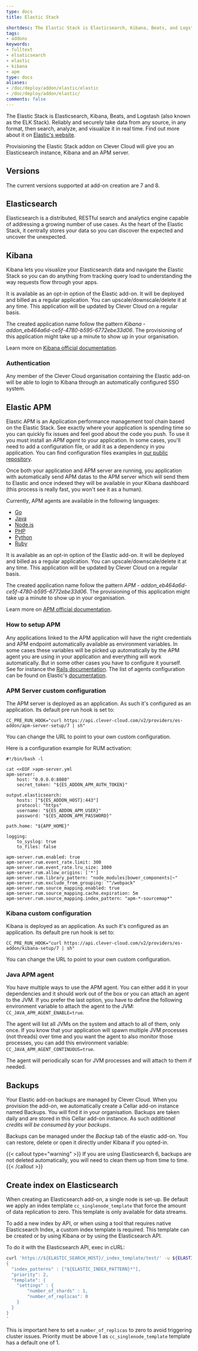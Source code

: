 ```yaml
---
type: docs
title: Elastic Stack

shortdesc: The Elastic Stack is Elasticsearch, Kibana, Beats, and Logstash (also known as the ELK Stack). 
tags:
- addons
keywords:
- fulltext
- elsaticsearch
- elastic
- kibana
- apm
type: docs
aliases:
- /doc/deploy/addon/elastic/elastic
- /doc/deploy/addon/elastic/
comments: false
---
```


The Elastic Stack is Elasticsearch, Kibana, Beats, and Logstash (also known as the ELK Stack). Reliably and securely take data from any source, in any format, then search, analyze, and visualize it in real time. Find out more about it on [Elastic's website](https://www.elastic.co/products/elastic-stack).

Provisioning the Elastic Stack addon on Clever Cloud will give you an Elasticsearch instance, Kibana and an APM server.

## Versions

The current versions supported at add-on creation are 7 and 8.

## Elasticsearch

Elasticsearch is a distributed, RESTful search and analytics engine capable of addressing a growing number of use cases. As the heart of the Elastic Stack, it centrally stores your data so you can discover the expected and uncover the unexpected.

## Kibana

Kibana lets you visualize your Elasticsearch data and navigate the Elastic Stack so you can do anything from tracking query load to understanding the way requests flow through your apps.

It is available as an opt-in option of the Elastic add-on. It will be deployed and billed as a regular application. You can upscale/downscale/delete it at any time. This application will be updated by Clever Cloud on a regular basis.

The created application name follow the pattern *Kibana - addon_eb464a6d-ce5f-4780-b595-6772ebe33d06*. The provisioning of this application might take up a minute to show up in your organisation.

Learn more on [Kibana official documentation](https://www.elastic.co/guide/en/kibana/current/index.html).

### Authentication

Any member of the Clever Cloud organisation containing the Elastic add-on will be able to login to Kibana through an automatically configured SSO system.

## Elastic APM

Elastic APM is an Application performance management tool chain based on the Elastic Stack. See exactly where your application is spending time so you can quickly fix issues and feel good about the code you push. To use it you must install an *APM agent* to your application. In some cases, you'll need to add a configuration file, or add it as a dependency in you application. You can find configuration files examples in [our public repository](https://github.com/CleverCloud/Elastic-APM-example-configuration-files).  

Once both your application and APM server are running, you application with automatically send APM datas to the APM server which will send them to Elastic and once indexed they will be available in your Kibana dashboard (this process is really fast, you won't see it as a human).

Currently, APM agents are available in the following languages:

- [Go](https://www.elastic.co/guide/en/apm/agent/go/1.x/introduction.html)
- [Java](https://www.elastic.co/guide/en/apm/agent/java/1.x/intro.html)
- [Node.js](https://www.elastic.co/guide/en/apm/agent/nodejs/2.x/intro.html)
- [PHP](https://www.elastic.co/guide/en/apm/agent/php/current/index.html)
- [Python](https://www.elastic.co/guide/en/apm/agent/python/5.x/getting-started.html)
- [Ruby](https://www.elastic.co/guide/en/apm/agent/ruby/3.x/introduction.html)

It is available as an opt-in option of the Elastic add-on. It will be deployed and billed as a regular application. You can upscale/downscale/delete it at any time. This application will be updated by Clever Cloud on a regular basis.

The created application name follow the pattern *APM - addon_eb464a6d-ce5f-4780-b595-6772ebe33d06*. The provisioning of this application might take up a minute to show up in your organisation.

Learn more on [APM official documentation](https://www.elastic.co/guide/en/apm/get-started/current/components.html).

### How to setup APM

Any applications linked to the APM application will have the right credentials and APM endpoint automatically available as environment variables. In some cases these variables will be picked up automatically by the APM agent you are using in your application and everything will work automatically. But in some other cases you have to configure it yourself. See for instance the [Rails documentation](https://www.elastic.co/guide/en/apm/agent/ruby/3.x/getting-started-rails.html#getting-started-rails). The list of agents configuration can be found on Elastic's [documentation](https://www.elastic.co/guide/en/apm/agent/index.html).

### APM Server custom configuration

The APM server is deployed as an application. As such it's configured as an application. Its default pre run hook is set to:

`CC_PRE_RUN_HOOK="curl https://api.clever-cloud.com/v2/providers/es-addon/apm-server-setup/7 | sh"`

You can change the URL to point to your own custom configuration.

Here is a configuration example for RUM activation:

```bash{filename="es-apm-serverconfig.sh"}
#!/bin/bash -l

cat <<EOF >apm-server.yml
apm-server:
    host: "0.0.0.0:8080"
    secret_token: "${ES_ADDON_APM_AUTH_TOKEN}"

output.elasticsearch:
    hosts: ["${ES_ADDON_HOST}:443"]
    protocol: "https"
    username: "${ES_ADDON_APM_USER}"
    password: "${ES_ADDON_APM_PASSWORD}"

path.home: "${APP_HOME}"

logging:
    to_syslog: true
    to_files: false

apm-server.rum.enabled: true
apm-server.rum.event_rate.limit: 300
apm-server.rum.event_rate.lru_size: 1000
apm-server.rum.allow_origins: ['*']
apm-server.rum.library_pattern: "node_modules|bower_components|~"
apm-server.rum.exclude_from_grouping: "^/webpack"
apm-server.rum.source_mapping.enabled: true
apm-server.rum.source_mapping.cache.expiration: 5m
apm-server.rum.source_mapping.index_pattern: "apm-*-sourcemap*"
```

### Kibana custom configuration

Kibana is deployed as an application. As such it's configured as an application. Its default pre run hook is set to:

`CC_PRE_RUN_HOOK="curl https://api.clever-cloud.com/v2/providers/es-addon/kibana-setup/7 | sh"`

You can change the URL to point to your own custom configuration.

### Java APM agent

You have multiple ways to use the APM agent. You can either add it in your dependencies and it should work out of the box or you can attach an agent to the JVM. If you prefer the last option, you have to define the following environment variable to attach the agent to the JVM: `CC_JAVA_APM_AGENT_ENABLE=true`.

The agent will list all JVMs on the system and attach to all of them, only once. If you know that your application will spawn multiple JVM processes (not threads) over time and you want the agent to also monitor those processes, you can add this environment variable: `CC_JAVA_APM_AGENT_CONTINUOUS=true`.

The agent will periodically scan for JVM processes and will attach to them if needed.

## Backups

Your Elastic add-on backups are managed by Clever Cloud. When you provision the add-on, we automatically create a Cellar add-on instance named Backups. You will find it in your organisation. Backups are taken daily and are stored in this Cellar add-on instance. As such *additional credits will be consumed by your backups*.

Backups can be managed under the *Backup* tab of the elastic add-on. You can restore, delete or open it directly under Kibana if you opted-in.

{{< callout type="warning" >}}
If you are using Elasticsearch 6, backups are not deleted automatically, you will need to clean them up from time to time.
{{< /callout >}}

## Create index on Elasticsearch

When creating an Elasticsearch add-on, a single node is set-up. Be default we apply an index template `cc_singlenode_template` that force the amount of data replication to zero. This template is only available for data streams.

To add a new index by API, or when using a tool that requires native Elasticsearch Index, a custom index template is required. This template can be created or by using Kibana or by using the Elasticsearch API.

To do it with the Elasticsearch API, exec in cURL: 

```sh
curl 'https://${ELASTIC_SEARCH_HOST}/_index_template/test/' -u ${ELASTIC_SEARCH_USER} -H 'Content-Type: application/json' -X PUT -d'
{
  "index_patterns" : ["${ELASTIC_INDEX_PATTERN}*"],
  "priority": 2,
  "template": {
    "settings" : {
        "number_of_shards" : 1,
        "number_of_replicas": 0
    }
  }
}
'
```

This is important here to set a `number_of_replicas` to zero to avoid triggering cluster issues. Priority must be above 1 as `cc_singlenode_template` template has a default one of 1.
